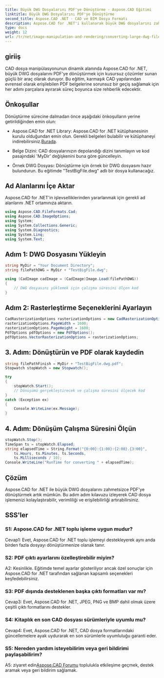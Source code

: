 ```yaml
---
title: Büyük DWG Dosyalarını PDF'ye Dönüştürme - Aspose.CAD Eğitimi
linktitle: Büyük DWG Dosyalarını PDF'ye Dönüştürme
second_title: Aspose.CAD .NET - CAD ve BIM Dosya Formatı
description: Aspose.CAD for .NET'i kullanarak büyük DWG dosyalarını zahmetsizce PDF'ye dönüştürün. Bu adım adım eğitimle CAD süreçlerinizi kolaylaştırın.
type: docs
weight: 12
url: /tr/net/image-manipulation-and-rendering/converting-large-dwg-files-to-pdf/
---
```

## giriiş

CAD dosya manipülasyonunun dinamik alanında Aspose.CAD for .NET, büyük DWG dosyalarını PDF'ye dönüştürmek için kusursuz çözümler sunan güçlü bir araç olarak duruyor. Bu eğitim, karmaşık CAD yapılarından evrensel olarak erişilebilen PDF belgelerine sorunsuz bir geçiş sağlamak için her adımı parçalara ayırarak süreç boyunca size rehberlik edecektir.

## Önkoşullar

Dönüştürme sürecine dalmadan önce aşağıdaki önkoşulların yerine getirildiğinden emin olun:

- Aspose.CAD for .NET Library: Aspose.CAD for .NET kütüphanesinin kurulu olduğundan emin olun. Gerekli belgeleri bulabilir ve kütüphaneyi indirebilirsiniz.[Burada](https://reference.aspose.com/cad/net/).

- Belge Dizini: CAD dosyalarınızın depolandığı dizini tanımlayın ve kod pasajındaki 'MyDir' değişkenini buna göre güncelleyin.

- Örnek DWG Dosyası: Dönüştürme için örnek bir DWG dosyasını hazır bulundurun. Bu eğitimde "TestBigFile.dwg" adlı bir dosya kullanacağız.

## Ad Alanlarını İçe Aktar

Aspose.CAD for .NET'in işlevselliklerinden yararlanmak için gerekli ad alanlarını .NET ortamınıza aktarın.

```csharp
using Aspose.CAD.FileFormats.Cad;
using Aspose.CAD.ImageOptions;
using System;
using System.Collections.Generic;
using System.Diagnostics;
using System.Linq;
using System.Text;
```

## Adım 1: DWG Dosyasını Yükleyin

```csharp
string MyDir = "Your Document Directory";
string filePathDWG = MyDir + "TestBigFile.dwg";

using (CadImage cadImage = (CadImage)Image.Load(filePathDWG))
{
    // DWG dosyasını yüklemek için çalışma süresini ölçen kod
}
```

## Adım 2: Rasterleştirme Seçeneklerini Ayarlayın

```csharp
CadRasterizationOptions rasterizationOptions = new CadRasterizationOptions();
rasterizationOptions.PageWidth = 1600;
rasterizationOptions.PageHeight = 1600;
PdfOptions pdfOptions = new PdfOptions();
pdfOptions.VectorRasterizationOptions = rasterizationOptions;
```

## 3. Adım: Dönüştürün ve PDF olarak kaydedin

```csharp
string filePathFinish = MyDir + "TestBigFile.dwg.pdf";
Stopwatch stopWatch = new Stopwatch();

try
{
    stopWatch.Start();
    // Dönüşümü gerçekleştirecek ve çalışma süresini ölçecek kod
}
catch (Exception ex)
{
    Console.WriteLine(ex.Message);
}
```

## 4. Adım: Dönüşüm Çalışma Süresini Ölçün

```csharp
stopWatch.Stop();
TimeSpan ts = stopWatch.Elapsed;
string elapsedTime = String.Format("{0:00}:{1:00}:{2:00}.{3:00}",
    ts.Hours, ts.Minutes, ts.Seconds,
    ts.Milliseconds / 10);
Console.WriteLine("RunTime for converting " + elapsedTime);
```

## Çözüm

Aspose.CAD for .NET ile büyük DWG dosyalarını zahmetsizce PDF'ye dönüştürmek artık mümkün. Bu adım adım kılavuzu izleyerek CAD dosya işlemenizi kolaylaştırabilir, verimliliği ve erişilebilirliği artırabilirsiniz.

## SSS'ler

### S1: Aspose.CAD for .NET toplu işleme uygun mudur?

Cevap1: Evet, Aspose.CAD for .NET toplu işlemeyi destekleyerek aynı anda birden fazla dosyayı dönüştürmenize olanak tanır.

### S2: PDF çıktı ayarlarını özelleştirebilir miyim?

A2: Kesinlikle. Eğitimde temel ayarlar gösteriliyor ancak özel sonuçlar için Aspose.CAD for .NET tarafından sağlanan kapsamlı seçenekleri keşfedebilirsiniz.

### S3: PDF dışında desteklenen başka çıktı formatları var mı?

Cevap3: Evet, Aspose.CAD for .NET, JPEG, PNG ve BMP dahil olmak üzere çeşitli çıktı formatlarını destekler.

### S4: Kitaplık en son CAD dosyası sürümleriyle uyumlu mu?

Cevap4: Evet, Aspose.CAD for .NET, CAD dosya formatlarındaki güncellemelere ayak uydurarak en son sürümlerle uyumluluğu garanti eder.

### S5: Nereden yardım isteyebilirim veya geri bildirimi paylaşabilirim?

A5: ziyaret edin[Aspose.CAD Forumu](https://forum.aspose.com/c/cad/19) toplulukla etkileşime geçmek, destek aramak veya geri bildirim sağlamak.